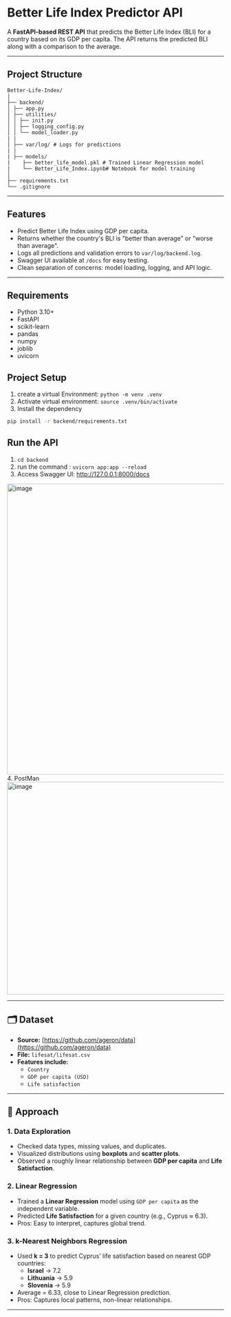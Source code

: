 # Better Life Index Predictor API

A **FastAPI-based REST API** that predicts the Better Life Index (BLI) for a country based on its GDP per capita. The API returns the predicted BLI along with a comparison to the average.

---

## Project Structure
```text
Better-Life-Index/
│
├── backend/
│ ├── app.py 
│ ├── utilities/
│ │ ├── init.py
│ │ ├── logging_config.py
│ │ └── model_loader.py
| |
│ ├── var/log/ # Logs for predictions
| |
| ├── models/
|    ├── better_life_model.pkl # Trained Linear Regression model
|    └── Better_Life_Index.ipynb# Notebook for model training
│
├── requirements.txt
└── .gitignore
```
---

## Features

- Predict Better Life Index using GDP per capita.
- Returns whether the country's BLI is "better than average" or "worse than average".
- Logs all predictions and validation errors to `var/log/backend.log`.
- Swagger UI available at `/docs` for easy testing.
- Clean separation of concerns: model loading, logging, and API logic.

---

## Requirements

- Python 3.10+
- FastAPI
- scikit-learn
- pandas
- numpy
- joblib
- uvicorn

## Project Setup
1. create a virtual Environment: `python -m venv .venv`
2. Activate virtual environment: `source .venv/bin/activate`
3. Install the dependency
```bash
pip install -r backend/requirements.txt
```

## Run the API
1. `cd backend`
2. run the command : `uvicorn app:app --reload`
3. Access Swagger UI: http://127.0.0.1:8000/docs
<img width="1326" height="676" alt="image" src="https://github.com/user-attachments/assets/b2261661-c308-4fce-ab65-4890e673cf6f" />
4. PostMan
<img width="921" height="494" alt="image" src="https://github.com/user-attachments/assets/436ec0a5-d41c-4409-af81-91dc18b81fa7" />

---

## 🗂 Dataset

- **Source:** [https://github.com/ageron/data](https://github.com/ageron/data)  
- **File:** `lifesat/lifesat.csv`  
- **Features include:**
  - `Country`
  - `GDP per capita (USD)`
  - `Life satisfaction`

---

## 🧠 Approach

### 1. Data Exploration
- Checked data types, missing values, and duplicates.
- Visualized distributions using **boxplots** and **scatter plots**.
- Observed a roughly linear relationship between **GDP per capita** and **Life Satisfaction**.

### 2. Linear Regression
- Trained a **Linear Regression** model using `GDP per capita` as the independent variable.
- Predicted **Life Satisfaction** for a given country (e.g., Cyprus ≈ 6.3).
- Pros: Easy to interpret, captures global trend.  

### 3. k-Nearest Neighbors Regression
- Used **k = 3** to predict Cyprus’ life satisfaction based on nearest GDP countries:
  - **Israel** → 7.2  
  - **Lithuania** → 5.9  
  - **Slovenia** → 5.9  
- Average = 6.33, close to Linear Regression prediction.
- Pros: Captures local patterns, non-linear relationships.

---

